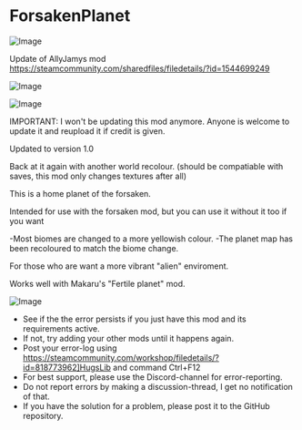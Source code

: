 # ForsakenPlanet

![Image](https://i.imgur.com/WAEzk68.png)

Update of AllyJamys mod
https://steamcommunity.com/sharedfiles/filedetails/?id=1544699249

![Image](https://i.imgur.com/7Gzt3Rg.png)

	
![Image](https://i.imgur.com/NOW7jU1.png)

IMPORTANT: I won't be updating this mod anymore. Anyone is welcome to update it and reupload it if credit is given.





  Updated to version 1.0
  
  Back at it again with another world recolour.
  (should be compatiable with saves, this mod only changes textures after all)
  
  This is a home planet of the forsaken. 
  
  Intended for use with the forsaken mod, but you can use it without it too if you want
  
  -Most biomes are changed to a more yellowish colour.
  -The planet map has been recoloured to match the biome change. 

 For those who are want a more vibrant "alien" enviroment.
 
 Works well with Makaru's "Fertile planet" mod.

![Image](https://i.imgur.com/Rs6T6cr.png)



-  See if the the error persists if you just have this mod and its requirements active.
-  If not, try adding your other mods until it happens again.
-  Post your error-log using https://steamcommunity.com/workshop/filedetails/?id=818773962]HugsLib and command Ctrl+F12
-  For best support, please use the Discord-channel for error-reporting.
-  Do not report errors by making a discussion-thread, I get no notification of that.
-  If you have the solution for a problem, please post it to the GitHub repository.



